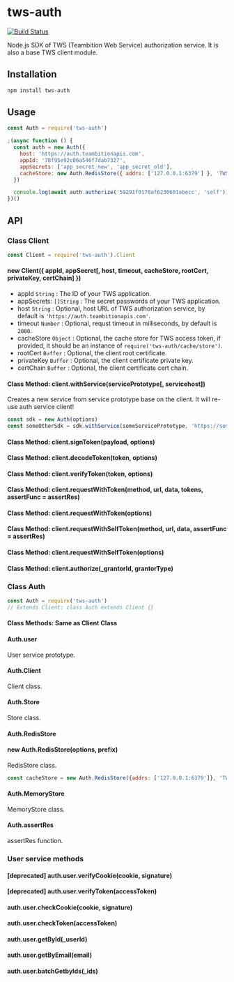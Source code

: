 # tws-auth

[![Build Status](https://travis-ci.org/teambition/tws-auth.svg?branch=master)](https://travis-ci.org/teambition/tws-auth)

Node.js SDK of TWS (Teambition Web Service) authorization service. It is also a base TWS client module.

## Installation

```bash
npm install tws-auth
```

## Usage

```js
const Auth = require('tws-auth')

;(async function () {
  const auth = new Auth({
    host: 'https://auth.teambitionapis.com',
    appId: '78f95e92c06a546f7dab7327',
    appSecrets: ['app_secret_new', 'app_secret_old'],
    cacheStore: new Auth.RedisStore({ addrs: ['127.0.0.1:6379'] }, 'TWS_AUTH')
  })

  console.log(await auth.authorize('59291f0178af6230601abecc', 'self'))
})()
```

## API

### Class Client

```js
const Client = require('tws-auth').Client
```

#### new Client({ appId, appSecret[, host, timeout, cacheStore, rootCert, privateKey, certChain] })

- appId `String` : The ID of your TWS application.
- appSecrets: `[]String` : The secret passwords of your TWS application.
- host `String` : Optional, host URL of TWS authorization service, by default is `'https://auth.teambitionapis.com'`.
- timeout `Number` : Optional, requst timeout in milliseconds, by default is `2000`.
- cacheStore `Object` : Optional, the cache store for TWS access token, if provided, it should be an instance of `require('tws-auth/cache/store')`.
- rootCert `Buffer` : Optional, the client root certificate.
- privateKey `Buffer` : Optional, the client certificate private key.
- certChain `Buffer` : Optional, the client certificate cert chain.

#### Class Method: client.withService(servicePrototype[, servicehost])
Creates a new service from service prototype base on the client. It will re-use auth service client!

```js
const sdk = new Auth(options)
const someOtherSdk = sdk.withService(someServicePrototype, 'https://some-tws-apis.com')
```

#### Class Method: client.signToken(payload, options)

#### Class Method: client.decodeToken(token, options)

#### Class Method: client.verifyToken(token, options)

#### Class Method: client.requestWithToken(method, url, data, tokens, assertFunc = assertRes)

#### Class Method: client.requestWithToken(options)

#### Class Method: client.requestWithSelfToken(method, url, data, assertFunc = assertRes)

#### Class Method: client.requestWithSelfToken(options)

#### Class Method: client.authorize(_grantorId, grantorType)

### Class Auth

```js
const Auth = require('tws-auth')
// Extends Client: class Auth extends Client {}
```

#### Class Methods: Same as Client Class

#### Auth.user

User service prototype.

#### Auth.Client

Client class.

#### Auth.Store

Store class.

#### Auth.RedisStore

#### new Auth.RedisStore(options, prefix)

RedisStore class.

```js
const cacheStore = new Auth.RedisStore({addrs: ['127.0.0.1:6379']}, 'TWS_AUTH')
```

#### Auth.MemoryStore

MemoryStore class.

#### Auth.assertRes

assertRes function.

### User service methods

#### [deprecated] auth.user.verifyCookie(cookie, signature)

#### [deprecated] auth.user.verifyToken(accessToken)

#### auth.user.checkCookie(cookie, signature)

#### auth.user.checkToken(accessToken)

#### auth.user.getById(_userId)

#### auth.user.getByEmail(email)

#### auth.user.batchGetbyIds(_ids)
